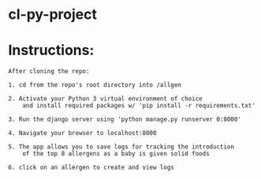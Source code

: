 # cl-py-project

# Instructions:

    After cloning the repo: 
    
    1. cd from the repo's root directory into /allgen

    2. Activate your Python 3 virtual environment of choice
        and install required packages w/ 'pip install -r requirements.txt'

    3. Run the django server using 'python manage.py runserver 0:8000'

    4. Navigate your browser to localhost:8000

    5. The app allows you to save logs for tracking the introduction
        of the top 8 allergens as a baby is given solid foods
        
    6. click on an allergen to create and view logs
    